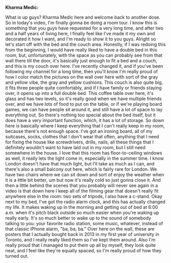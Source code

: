 <b> Kharma Medic:</b>

What is up guys? Kharma Medic here and welcome back to another dose. So in today's video, I'm finally gonna be doing a room tour. I know this is something that you guys have requested for a very long time, and after two and a half years of living here, I finally feel like I've made it my own and decorated it how I want, and I'm ready to show it to you guys. Alright so let's start off with the bed and the couch area. Honestly, if I was redoing this from the beginning, I would have really liked to have a double bed in this room, but, unfortunately, with the space as you can probably see from that wall there till the door, it's basically just enough to fit a bed and a couch, and this is my couch over here. I've recently changed it, and if you've been following my channel for a long time, then you'll know I'm really proud of how I color match the pictures on the wall over here with sort of the gray and yellow vibe, the gray and yellow cushions. This couch is also quite big, it fits three people quite comfortably, and if I have family or friends staying over, it opens up into a full double bed. This coffee table over here, it's glass and has two levels, so it's really good when we have multiple friends over, and we have lots of food to put on the table, or if we're playing board games, we can have people sit around it, and still have a lot of space to lay everything out. So there's nothing too special about the bed itself, but it does have a very important function, which, it has a lot of storage. So down here is basically where I keep everything that I can't really keep in my room, because there's not enough space. I've got an ironing board, all of my suitcases, socks, clothes that I don't wear that often, anything that I need for fixing the house like screwdrivers, drills, nails, all these things that I definitely wouldn't want to have laid out in my room, but I still need somewhere in the house. I love that this room has floor-to-ceiling windows as well, it really lets the light come in, especially in the summer time. I know London doesn't have that much light, but I'll take as much as I can, and there's also a small balcony out here, which is fairly rare for London. We have two chairs where we can sit down and sort of enjoy the weather when it is a little bit better, um but now it's really cold so just gonna close it. And then a little behind the scenes that you probably will never see again in a video is that down here I keep all of the filming gear that doesn't really fit anywhere else in the room: two sets of tripods, I also have a c-stand. Okay next to my bed, I've got the radio alarm clock, and this has actually changed my life. It makes waking up in the morning and getting out of bed at 6:00 a.m. when it's pitch black outside so much easier when you're waking up really early. It's so much better to wake up to the sound of somebody talking to you: your favorite radio station, some music, whatever, instead of that classic iPhone alarm, "ba, ba, ba." Over here on the wall, these are posters that I actually bought back in 2013 in my first year of university in Toronto, and I really really liked them so I've kept them around. Also I'm really proud that I managed to put them up all by myself, they look quite neat, and I feel like they're equally spaced, so I'm really proud of how they turned out.
